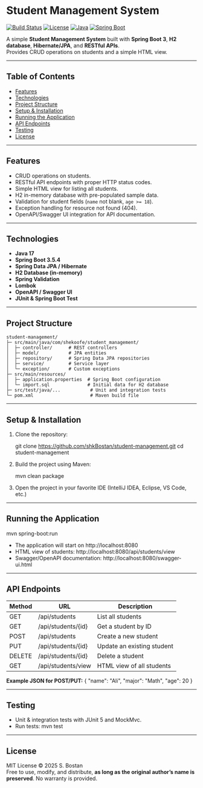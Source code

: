 # Student Management System

[![Build Status](https://img.shields.io/badge/build-passing-brightgreen)]()
[![License](https://img.shields.io/badge/license-MIT-blue)]()
[![Java](https://img.shields.io/badge/Java-17-orange)]()
[![Spring Boot](https://img.shields.io/badge/Spring%20Boot-3.5.4-brightgreen)]()

A simple **Student Management System** built with **Spring Boot 3**, **H2 database**, **Hibernate/JPA**, and **RESTful APIs**.  
Provides CRUD operations on students and a simple HTML view.

---

## Table of Contents

- [Features](#features)
- [Technologies](#technologies)
- [Project Structure](#project-structure)
- [Setup & Installation](#setup--installation)
- [Running the Application](#running-the-application)
- [API Endpoints](#api-endpoints)
- [Testing](#testing)
- [License](#license)

---

## Features

- CRUD operations on students.
- RESTful API endpoints with proper HTTP status codes.
- Simple HTML view for listing all students.
- H2 in-memory database with pre-populated sample data.
- Validation for student fields (`name` not blank, `age >= 18`).
- Exception handling for resource not found (404).
- OpenAPI/Swagger UI integration for API documentation.

---

## Technologies

- **Java 17**
- **Spring Boot 3.5.4**
- **Spring Data JPA / Hibernate**
- **H2 Database (in-memory)**
- **Spring Validation**
- **Lombok**
- **OpenAPI / Swagger UI**
- **JUnit & Spring Boot Test**

---

## Project Structure

```
student-management/
├─ src/main/java/com/shekoofe/student_management/
│  ├─ controller/      # REST controllers
│  ├─ model/           # JPA entities
│  ├─ repository/      # Spring Data JPA repositories
│  ├─ service/         # Service layer
│  └─ exception/       # Custom exceptions
├─ src/main/resources/
│  ├─ application.properties  # Spring Boot configuration
│  └─ import.sql              # Initial data for H2 database
├─ src/test/java/...           # Unit and integration tests
└─ pom.xml                     # Maven build file
```
---

## Setup & Installation

1. Clone the repository:

    git clone https://github.com/shkBostan/student-management.git
cd student-management

2. Build the project using Maven:

    mvn clean package

3. Open the project in your favorite IDE (IntelliJ IDEA, Eclipse, VS Code, etc.)

---

## Running the Application

mvn spring-boot:run

- The application will start on http://localhost:8080
- HTML view of students: http://localhost:8080/api/students/view
- Swagger/OpenAPI documentation: http://localhost:8080/swagger-ui.html

---

## API Endpoints

| Method | URL                     | Description                  |
|--------|-------------------------|------------------------------|
| GET    | /api/students           | List all students           |
| GET    | /api/students/{id}      | Get a student by ID         |
| POST   | /api/students           | Create a new student        |
| PUT    | /api/students/{id}      | Update an existing student  |
| DELETE | /api/students/{id}      | Delete a student            |
| GET    | /api/students/view      | HTML view of all students   |

**Example JSON for POST/PUT:**
{
"name": "Ali",
"major": "Math",
"age": 20
}

---

## Testing

- Unit & integration tests with JUnit 5 and MockMvc.
- Run tests: mvn test

---

## License

MIT License © 2025 S. Bostan  
Free to use, modify, and distribute, **as long as the original author’s name is preserved**. No warranty is provided.
